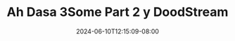 --- 
title: "Ah Dasa 3Some Part 2 y DoodStream"
description: "video   Ah Dasa 3Some Part 2 y DoodStream     new"
date: 2024-06-10T12:15:09-08:00
file_code: "9qlg3erk0lci"
draft: false
cover: "ykvwd9wbfqic4qul.jpg"
tags: ["Dasa", "Part", "DoodStream", "bokep-indo", "bokep-viral", "bokep-ig"]
length: 3254
fld_id: "1482911"
foldername: "Ahh dasa n labilasa update"
categories: ["Ahh dasa n labilasa update"]
views: 0
---